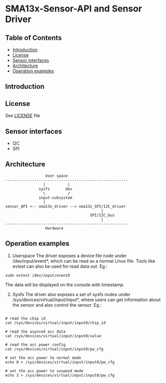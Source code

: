 # SMA13x-Sensor-API and Sensor Driver

## Table of Contents
 - [Introduction](#Intro)
 - [License](#License)
 - [Sensor interfaces](#interfaces)
 - [Architecture](#Architecture)
 - [Operation examples](#examples)

## Introduction <a name=Intro></a>


## License <a name=License></a>
See [LICENSE](LICENSE.md) file

## Sensor interfaces <a name=interfaces></a>
* I2C
* SPI

## Architecture <a name=Architecture></a>
```
                  User space
-------------------------------------------------------
                 |          |
               sysfs       dev
                 \          /
               input-subsystem
	             |
sensor_API <-- sma13x_driver --> sma13x_SPI/I2C_driver
                                           |
                                      SPI/I2C_bus
                                           |
-------------------------------------------------------
                  Hardware
```
## Operation examples <a name=examples></a>
1. Userspace
The driver exposes a device file node under /dev/input/event*, which can be read as a normal Linux file. Tools like evtest can also be used for read data out. Eg.:
```
sudo evtest /dev/input/event0
```
The data will be displayed on the console with timestamp.

2. Sysfs
The driver also exposes a set of sysfs nodes under /sys/devices/virtual/input/input*, where users can get information about the sensor and also control the sensor. Eg.:

```

# read the chip id
cat /sys/devices/virtual/input/input0/chip_id

# read the asynced acc data 
cat /sys/devices/virtual/input/input0/value

# read the acc power config 
cat /sys/devices/virtual/input/input0/pw_cfg

# set the acc power to normal mode
echo 0 > /sys/devices/virtual/input/input0/pw_cfg

# set the acc power to suspend mode
echo 3 > /sys/devices/virtual/input/input0/pw_cfg
```
